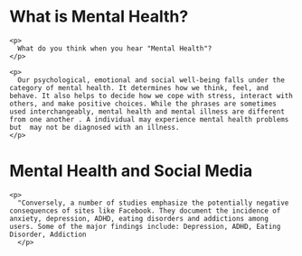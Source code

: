 <html lang="en">
  <head>
    <meta charset="utf-8">
    <meta http-equiv="X-UA-Compatible" content="IE=edge">
    <meta name="viewport" content="width=device-width, initial-scale=1">
  </head>  
  <body>
    <h1>What is Mental Health?</h1>
    
    <p>
      What do you think when you hear "Mental Health"?
    </p>
    
    <p>
      Our psychological, emotional and social well-being falls under the category of mental health. It determines how we think, feel, and behave. It also helps to decide how we cope with stress, interact with others, and make positive choices. While the phrases are sometimes used interchangeably, mental health and mental illness are different from one another . A individual may experience mental health problems but  may not be diagnosed with an illness.
    </p>
    
  </body>
   <head>
    <meta charset="utf-8">
    <meta http-equiv="X-UA-Compatible" content="IE=edge">
    <meta name="viewport" content="width=device-width, initial-scale=1">
  </head>  
  <body>
    <h1>Mental Health and Social Media</h1>
    
    <p>
      "Conversely, a number of studies emphasize the potentially negative consequences of sites like Facebook. They document the incidence of anxiety, depression, ADHD, eating disorders and addictions among users. Some of the major findings include: Depression, ADHD, Eating Disorder, Addiction
      </p>
    
   </body>
</html>
